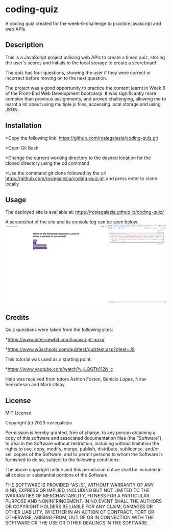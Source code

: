 # coding-quiz
A coding quiz created for the week-6-challenge to practice javascript and web APIs

## Description

This is a JavaScript project utilising web APIs to create a timed quiz, storing the user's scores and initials to the local storage to create a scoreboard.

The quiz has four questions, showing the user if they were correct or incorrect before moving on to the next question.

The project was a good opportunity to practice the content learnt in Week 6 of the Front-End Web Development bootcamp. It was significantly more complex than previous assignments, and proved challenging, allowing me to learnt a lot about using multiple js files, accessing local storage and using JSON.


## Installation

*Copy the following link: https://github.com/rosiegalezia/coding-quiz.git

*Open Git Bash

*Change the current working directory to the desired location for the cloned directory using the cd command

*Use the command git clone followed by the url https://github.com/rosiegalezia/coding-quiz.git and press enter to clone locally

## Usage

The deployed site is available at: https://rosiegalezia.github.io/coding-quiz/

A screenshot of the site and its console log can be seen below:
![alt text](./starter/assets/images/Screenshot.png)

## Credits

Quiz questions were taken from the following sites:

*https://www.interviewbit.com/javascript-mcq/

*https://www.w3schools.com/quiztest/quiztest.asp?qtest=JS

This tutorial was used as a starting point:

*https://www.youtube.com/watch?v=LQGTb112N_c

Help was received from tutors Ashton Foston, Benicio Lopez, Nirav Venkatesan and Mark Utsby.

## License

MIT License

Copyright (c) 2023 rosiegalezia

Permission is hereby granted, free of charge, to any person obtaining a copy
of this software and associated documentation files (the "Software"), to deal
in the Software without restriction, including without limitation the rights
to use, copy, modify, merge, publish, distribute, sublicense, and/or sell
copies of the Software, and to permit persons to whom the Software is
furnished to do so, subject to the following conditions:

The above copyright notice and this permission notice shall be included in all
copies or substantial portions of the Software.

THE SOFTWARE IS PROVIDED "AS IS", WITHOUT WARRANTY OF ANY KIND, EXPRESS OR
IMPLIED, INCLUDING BUT NOT LIMITED TO THE WARRANTIES OF MERCHANTABILITY,
FITNESS FOR A PARTICULAR PURPOSE AND NONINFRINGEMENT. IN NO EVENT SHALL THE
AUTHORS OR COPYRIGHT HOLDERS BE LIABLE FOR ANY CLAIM, DAMAGES OR OTHER
LIABILITY, WHETHER IN AN ACTION OF CONTRACT, TORT OR OTHERWISE, ARISING FROM,
OUT OF OR IN CONNECTION WITH THE SOFTWARE OR THE USE OR OTHER DEALINGS IN THE
SOFTWARE.
